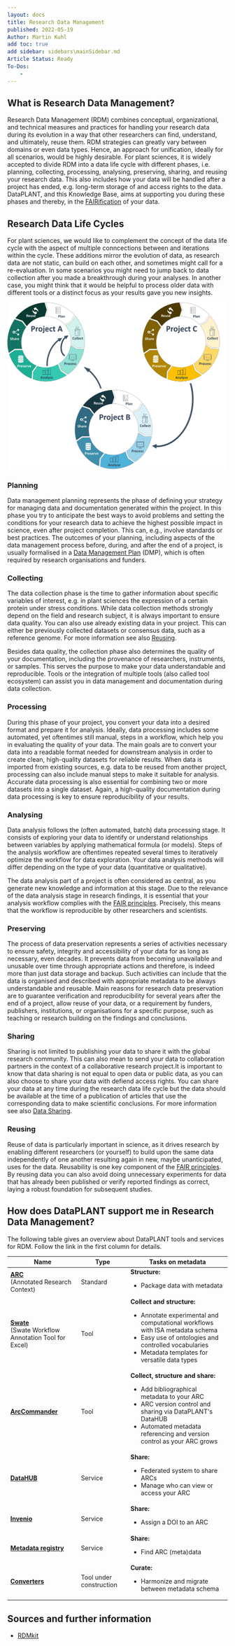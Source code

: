 ```yaml
---
layout: docs
title: Research Data Management
published: 2022-05-19
Author: Martin Kuhl
add toc: true
add sidebar: sidebars\mainSidebar.md
Article Status: Ready
To-Dos: 
    - 
---
```




## What is Research Data Management?
Research Data Management (RDM) combines conceptual, organizational, and technical measures and practices for handling your research data during its evolution in a way that other researchers can find, understand, and ultimately, reuse them. RDM strategies can greatly vary between domains or even data types. Hence, an approach for unification, ideally for all scenarios, would be highly desirable. For plant sciences, it is widely accepted to divide RDM into a data life cycle with different phases, i.e. planning, collecting, processing, analysing, preserving, sharing, and reusing your research data. This also includes how your data will be handled after a project has ended, e.g. long-term storage of and access rights to the data. DataPLANT, and this Knowledge Base, aims at supporting you during these phases and thereby, in the [FAIRification](FAIRDataPrinciples.md) of your data. 


## Research Data Life Cycles
For plant sciences, we would like to complement the concept of the data life cycle with the aspect of multiple conncections between and iterations within the cycle. These additions mirror the evolution of data, as research data are not static, can build on each other, and sometimes might call for a re-evaluation. In some scenarios you might need to jump back to data collection after you made a breakthrough during your analyses. In another case, you might think that it would be helpful to process older data with different tools or a distinct focus as your results gave you new insights.

![Research Data Management Lifecycles](Lifecycle.jpg)

### Planning
Data management planning represents the phase of defining your strategy for managing data and documentation generated within the project. In this phase you try to anticipate the best ways to avoid problems and setting the conditions for your research data to achieve the highest possible impact in science, even after project completion. This can, e.g., involve standards or best practices. The outcomes of your planning, including aspects of the data management process  before, during, and after the end of a project, is usually formalised in a [Data Management Plan](DataManagementPlan.md) (DMP), which is often required by research organisations and funders.

### Collecting
The data collection phase is the time to gather information about specific variables of interest, e.g. in plant sciences the expression of a certain protein under stress conditions. While data collection methods strongly depend on the field and research subject, it is always important to ensure data quality. You can also use already existing data in your project. This can either be previously collected datasets or consensus data, such as a reference genome. For more information see also [Reusing](#-Reusing).

Besides data quality, the collection phase also determines the quality of your documentation, including the provenance of researchers, instruments, or samples. This serves the purpose to make your data understandable and reproducible. Tools or the integration of multiple tools (also called tool ecosystem) can assist you in data management and documentation during data collection. 

### Processing
During this phase of your project, you convert your data into a desired format and prepare it for analysis. Ideally, data processing includes some automated, yet oftentimes still manual, steps in a workflow, which help you in evaluating the quality of your data. The main goals are to convert your data into a readable format needed for downstream analysis in order to create clean, high-quality datasets for reliable results. When data is imported from existing sources, e.g. data to be reused from another project, processing can also include manual steps to make it suitable for analysis. Accurate data processing is also essential for combining two or more datasets into a single dataset. Again, a high-quality documentation during data processing is key to ensure reproducibility of your results. 

### Analysing
Data analysis follows the (often automated, batch) data processing stage. It consists of exploring your data to identify or understand relationships between variables by applying mathematical formula (or models). Steps of the analysis workflow are oftentimes repeated several times to iteratively optimize the workflow for data exploration. Your data analysis methods will differ depending on the type of your data (quantitative or qualitative). 

The data analysis part of a project is often considered as central, as you generate new knowledge and information at this stage. Due to the relevance of the data analysis stage in research findings, it is essential that your analysis workflow complies with the [FAIR principles](FAIRDataPrinciples.md). Precisely, this means that the workflow is reproducible by other researchers and scientists.


### Preserving
The process of data preservation represents a series of activities necessary to ensure safety, integrity and accessibility of your data for as long as necessary, even decades. It prevents data from becoming unavailable and unusable over time through appropriate actions and therefore, is indeed more than just data storage and backup. Such activities can include that the data is organised and described with appropriate metadata to be always understandable and reusable. Main reasons for research data preservation are to guarantee verification and reproducibility for several years after the end of a project, allow reuse of your data, or a requirement by funders, publishers, institutions, or organisations for a specific purpose, such as teaching or research building on the findings and conclusions.

### Sharing
Sharing is not limited to publishing your data to share it with the global research community. This can also mean to send your data to collaboration partners in the context of a collaborative research project.It is important to know that data sharing is not equal to open data or public data, as you can also choose to share your data with defiend access rights. You can share your data at any time during the research data life cycle but the data should be available at the time of a publication of articles that use the corresponding data to make scientific conclusions. For more information see also [Data Sharing](datasharing.md). 

### Reusing
Reuse of data is particularly important in science, as it  drives research by enabling different researchers (or yourself) to build upon the same data independently of one another resulting again in new, maybe unanticipated, uses for the data. Reusability is one key component of the [FAIR principles](FAIRDataPrinciples.md). By reusing data you can also avoid doing unnecessary experiments for data that has already been published or verify reported findings as correct, laying a robust foundation for subsequent studies.

## How does DataPLANT support me in Research Data Management? 
The following table gives an overview about DataPLANT tools and services for RDM. Follow the link in the first column for details.

Name | Type | Tasks on metadata 
----------------|-----------|------------------ 
**[ARC](AnnotatedResearchContext.md)**  <br> (Annotated Research Context) | Standard | **Structure:** <ul><li>Package data with metadata</li></ul>
**[Swate](Swate.md)** <br> (Swate Workflow Annotation Tool for Excel) | Tool | **Collect and structure:** <ul><li>Annotate experimental and computational workflows with ISA metadata schema</li><li>Easy use of ontologies and controlled vocabularies</li><li>Metadata templates for versatile data types</li></ul>
**[ArcCommander](ArcCommander.md)** | Tool | **Collect, structure and share:** <ul><li>Add bibliographical metadata to your ARC</li><li>ARC version control and sharing via DataPLANT's DataHUB</li><li>Automated metadata referencing and version control as your ARC grows</li></ul>
**[DataHUB](DataHUB.md)** | Service | **Share:** <ul><li>Federated system to share ARCs</li><li>Manage who can view or access your ARC</li></ul>
**[Invenio]()** | Service | **Share:** <ul><li>Assign a DOI to an ARC</li></ul>
**[Metadata registry]()** | Service | **Share:** <ul><li>Find ARC (meta)data</li></ul>
**[Converters]()** | Tool under construction | **Curate:** <ul><li>Harmonize and migrate between metadata schema

## Sources and further information
- [RDMkit](https://rdmkit.elixir-europe.org/index)